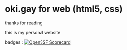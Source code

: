 # oki.gay for web (html5, css)

thanks for reading

this is my personal website

badges : [![OpenSSF Scorecard](htt‌ps://api.securityscorecards.dev/projects/github.com/okidog/oki.gay/badge)](htt‌ps://securityscorecards.dev/viewer/?uri=github.com/okidog/oki.gay)
